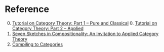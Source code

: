 # Reference

0. [Tutorial on Category Theory: Part 1 – Pure and Classical](https://www.youtube.com/watch?v=6eWn9nG5d7o)
	0. [Tutorial on Category Theory: Part 2 – Applied](https://www.youtube.com/watch?v=eIjPxaFbEeg)
0. [Seven Sketches in Compositionality: An Invitation to Applied Category Theory](https://arxiv.org/abs/1803.05316)
0. [Compiling to Categories](http://conal.net/papers/compiling-to-categories/compiling-to-categories.pdf)

